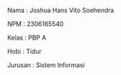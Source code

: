 Nama : Joshua Hans Vito Soehendra

NPM : 2306165540

Kelas : PBP A

Hobi : Tidur

Jurusan : Sistem Informasi
